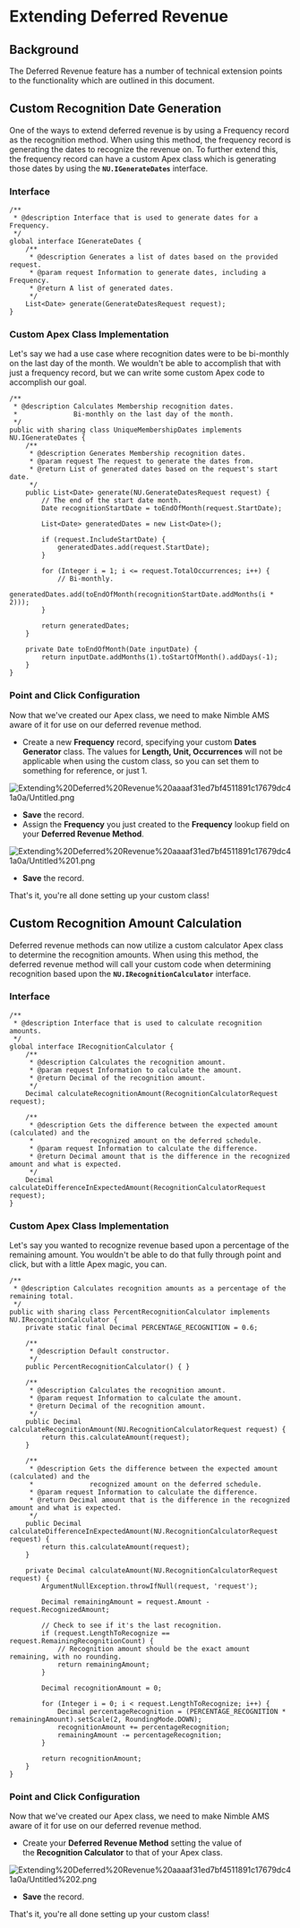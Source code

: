 # Extending Deferred Revenue

## Background

The Deferred Revenue feature has a number of technical extension points to the functionality which are outlined in this document.

## Custom Recognition Date Generation

One of the ways to extend deferred revenue is by using a Frequency record as the recognition method. When using this method, the frequency record is generating the dates to recognize the revenue on. To further extend this, the frequency record can have a custom Apex class which is generating those dates by using the **`NU.IGenerateDates`** interface.

### Interface

```apex
/**
 * @description Interface that is used to generate dates for a Frequency.
 */
global interface IGenerateDates {
    /**
     * @description Generates a list of dates based on the provided request.
     * @param request Information to generate dates, including a Frequency.
     * @return A list of generated dates.
     */
    List<Date> generate(GenerateDatesRequest request);
}
```

### Custom Apex Class Implementation

Let's say we had a use case where recognition dates were to be bi-monthly on the last day of the month. We wouldn't be able to accomplish that with just a frequency record, but we can write some custom Apex code to accomplish our goal.

```apex
/**
 * @description Calculates Membership recognition dates.
 *              Bi-monthly on the last day of the month.
 */
public with sharing class UniqueMembershipDates implements NU.IGenerateDates {
    /**
     * @description Generates Membership recognition dates.
     * @param request The request to generate the dates from.
     * @return List of generated dates based on the request's start date.
     */
    public List<Date> generate(NU.GenerateDatesRequest request) {
        // The end of the start date month.
        Date recognitionStartDate = toEndOfMonth(request.StartDate);
 
        List<Date> generatedDates = new List<Date>();
 
        if (request.IncludeStartDate) {
            generatedDates.add(request.StartDate);
        }
 
        for (Integer i = 1; i <= request.TotalOccurrences; i++) {
            // Bi-monthly.
            generatedDates.add(toEndOfMonth(recognitionStartDate.addMonths(i * 2)));
        }
 
        return generatedDates;
    }
 
    private Date toEndOfMonth(Date inputDate) {
        return inputDate.addMonths(1).toStartOfMonth().addDays(-1);
    }
}
```

### Point and Click Configuration

Now that we've created our Apex class, we need to make Nimble AMS aware of it for use on our deferred revenue method.

- Create a new **Frequency** record, specifying your custom **Dates Generator** class. The values for **Length, Unit, Occurrences** will not be applicable when using the custom class, so you can set them to something for reference, or just 1.

![Extending%20Deferred%20Revenue%20aaaaf31ed7bf4511891c17679dc41a0a/Untitled.png](Extending%20Deferred%20Revenue%20aaaaf31ed7bf4511891c17679dc41a0a/Untitled.png)

- **Save** the record.
- Assign the **Frequency** you just created to the **Frequency** lookup field on your **Deferred Revenue Method**.

![Extending%20Deferred%20Revenue%20aaaaf31ed7bf4511891c17679dc41a0a/Untitled%201.png](Extending%20Deferred%20Revenue%20aaaaf31ed7bf4511891c17679dc41a0a/Untitled%201.png)

- **Save** the record.

That's it, you're all done setting up your custom class!

## Custom Recognition Amount Calculation

Deferred revenue methods can now utilize a custom calculator Apex class to determine the recognition amounts. When using this method, the deferred revenue method will call your custom code when determining recognition based upon the **`NU.IRecognitionCalculator`** interface.

### Interface

```apex
/**
 * @description Interface that is used to calculate recognition amounts.
 */
global interface IRecognitionCalculator {
    /**
     * @description Calculates the recognition amount.
     * @param request Information to calculate the amount.
     * @return Decimal of the recognition amount.
     */
    Decimal calculateRecognitionAmount(RecognitionCalculatorRequest request);
 
    /**
     * @description Gets the difference between the expected amount (calculated) and the
     *              recognized amount on the deferred schedule.
     * @param request Information to calculate the difference.
     * @return Decimal amount that is the difference in the recognized amount and what is expected.
     */
    Decimal calculateDifferenceInExpectedAmount(RecognitionCalculatorRequest request);
}
```

### Custom Apex Class Implementation

Let's say you wanted to recognize revenue based upon a percentage of the remaining amount. You wouldn't be able to do that fully through point and click, but with a little Apex magic, you can.

```apex
/**
 * @description Calculates recognition amounts as a percentage of the remaining total.
 */
public with sharing class PercentRecognitionCalculator implements NU.IRecognitionCalculator {
    private static final Decimal PERCENTAGE_RECOGNITION = 0.6;
 
    /**
     * @description Default constructor.
     */
    public PercentRecognitionCalculator() { }
 
    /**
     * @description Calculates the recognition amount.
     * @param request Information to calculate the amount.
     * @return Decimal of the recognition amount.
     */
    public Decimal calculateRecognitionAmount(NU.RecognitionCalculatorRequest request) {
        return this.calculateAmount(request);
    }
 
    /**
     * @description Gets the difference between the expected amount (calculated) and the
     *              recognized amount on the deferred schedule.
     * @param request Information to calculate the difference.
     * @return Decimal amount that is the difference in the recognized amount and what is expected.
     */
    public Decimal calculateDifferenceInExpectedAmount(NU.RecognitionCalculatorRequest request) {
        return this.calculateAmount(request);
    }
 
    private Decimal calculateAmount(NU.RecognitionCalculatorRequest request) {
        ArgumentNullException.throwIfNull(request, 'request');
 
        Decimal remainingAmount = request.Amount - request.RecognizedAmount;
 
        // Check to see if it's the last recognition.
        if (request.LengthToRecognize == request.RemainingRecognitionCount) {
            // Recognition amount should be the exact amount remaining, with no rounding.
            return remainingAmount;
        }
 
        Decimal recognitionAmount = 0;
 
        for (Integer i = 0; i < request.LengthToRecognize; i++) {
            Decimal percentageRecognition = (PERCENTAGE_RECOGNITION * remainingAmount).setScale(2, RoundingMode.DOWN);
            recognitionAmount += percentageRecognition;
            remainingAmount -= percentageRecognition;
        }
 
        return recognitionAmount;
    }
}
```

### Point and Click Configuration

Now that we've created our Apex class, we need to make Nimble AMS aware of it for use on our deferred revenue method.

- Create your **Deferred Revenue Method** setting the value of the **Recognition Calculator** to that of your Apex class.

![Extending%20Deferred%20Revenue%20aaaaf31ed7bf4511891c17679dc41a0a/Untitled%202.png](Extending%20Deferred%20Revenue%20aaaaf31ed7bf4511891c17679dc41a0a/Untitled%202.png)

- **Save** the record.

That's it, you're all done setting up your custom class!
